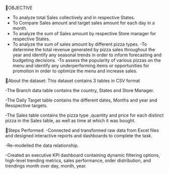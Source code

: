 🎯OBJECTIVE
   - To analyze total Sales collectively and in respective States.
   - To Compare Sales amount and target sales amount for each day in a month.
   - To analyze the sum of Sales amount by respective Store manager for respective States.
   - To analyze the sum of sales amount by different pizza types.
   -To determine the total revenue generated by pizza sales throughout the year and identify any seasonal trends in order to inform forecasting and budgeting decisions.
   -To assess the popularity of various pizzas on the menu and identify any underperforming items or opportunities for promotion in order to optimize the menu and increase sales.

📰About the dataset:
   This dataset contains 3 tables in CSV format

  -The Branch data table contains the country, States and Store Manager.

  -The Daily Target table contains the different dates, Months and year and Resspective targets.

  -The Sales table contains the pizza type ,quantity and price for each distinct pizza in the Sales table, as well as time at which it was bought.

📝Steps Performed:
  -Connected and transformed raw data from Excel files and designed interactive reports and dashboards to complete the task.

  -Re-modelled the data relationship.

  -Created an executive KPI dashboard containing dynamic filtering options, high-level trending metrics, sales performance, order distribution, and trendings month over day, month, year. 
